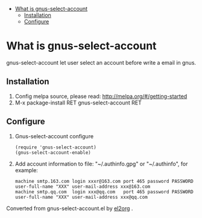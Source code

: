 - [What is gnus-select-account](#org6f9b51f)
  - [Installation](#org5e1db73)
  - [Configure](#org0502741)


<a id="org6f9b51f"></a>

# What is gnus-select-account

gnus-select-account let user select an account before write a email in gnus.


<a id="org5e1db73"></a>

## Installation

1.  Config melpa source, please read: <http://melpa.org/#/getting-started>
2.  M-x package-install RET gnus-select-account RET


<a id="org0502741"></a>

## Configure

1.  Gnus-select-account configure

        (require 'gnus-select-account)
        (gnus-select-account-enable)
2.  Add account information to file: "~/.authinfo.gpg" or "~/.authinfo", for example:

        machine smtp.163.com login xxxr@163.com port 465 password PASSWORD user-full-name "XXX" user-mail-address xxx@163.com
        machine smtp.qq.com  login xxx@qq.com   port 465 password PASSWORD user-full-name "XXX" user-mail-address xxx@qq.com


Converted from gnus-select-account.el by [el2org](https://github.com/tumashu/el2org) .